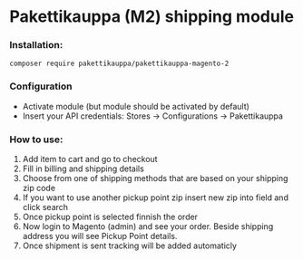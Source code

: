 # Pakettikauppa (M2) shipping module
### Installation:

```composer require pakettikauppa/pakettikauppa-magento-2```

### Configuration
* Activate module (but module should be activated by default)
* Insert your API credentials: Stores -> Configurations -> Pakettikauppa

### How to use:
1. Add item to cart and go to checkout
2. Fill in billing and shipping details
3. Choose from one of shipping methods that are based on your shipping zip code
4. If you want to use another pickup point zip insert new zip into field and click search
5. Once pickup point is selected finnish the order
6. Now login to Magento (admin) and see your order. Beside shipping address you will see Pickup Point details.
7. Once shipment is sent tracking will be added automaticly

